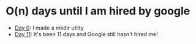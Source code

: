 # O(n) days until I am hired by google
 - [Day 0](https://github.com/angeletakis/Pls-hire-me-google/tree/main/Day-0): I made a mkdir utlity
 - [Day 11](https://github.com/angeletakis/Pls-hire-me-google/tree/main/Day-11): It's been 11 days and Google still hasn't hired me!
